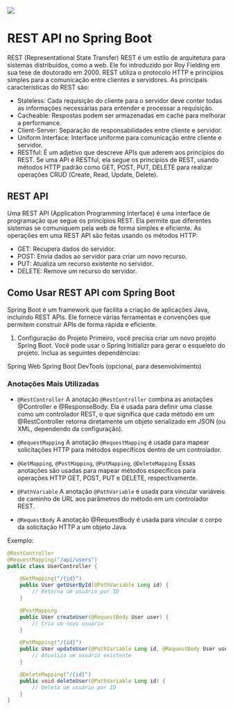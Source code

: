 ![](https://www.astera.com/wp-content/uploads/2020/01/rest.png)
# REST API no Spring Boot
REST (Representational State Transfer)
REST é um estilo de arquitetura para sistemas distribuídos, como a web. Ele foi introduzido por Roy Fielding em sua tese de doutorado em 2000. REST utiliza o protocolo HTTP e princípios simples para a comunicação entre clientes e servidores. As principais características do REST são:

- Stateless: Cada requisição do cliente para o servidor deve conter todas as informações necessárias para entender e processar a requisição.
- Cacheable: Respostas podem ser armazenadas em cache para melhorar a performance.
- Client-Server: Separação de responsabilidades entre cliente e servidor.
- Uniform Interface: Interface uniforme para comunicação entre cliente e servidor.
- RESTful: É um adjetivo que descreve APIs que aderem aos princípios do REST. Se uma API é RESTful, ela segue os princípios de REST, usando métodos HTTP padrão como GET, POST, PUT, DELETE para realizar operações CRUD (Create, Read, Update, Delete).

## REST API
Uma REST API (Application Programming Interface) é uma interface de programação que segue os princípios REST. Ela permite que diferentes sistemas se comuniquem pela web de forma simples e eficiente. As operações em uma REST API são feitas usando os métodos HTTP:

- GET: Recupera dados do servidor.
- POST: Envia dados ao servidor para criar um novo recurso.
- PUT: Atualiza um recurso existente no servidor.
- DELETE: Remove um recurso do servidor.

## Como Usar REST API com Spring Boot
Spring Boot é um framework que facilita a criação de aplicações Java, incluindo REST APIs. Ele fornece várias ferramentas e convenções que permitem construir APIs de forma rápida e eficiente.

1. Configuração do Projeto
Primeiro, você precisa criar um novo projeto Spring Boot. Você pode usar o Spring Initializr para gerar o esqueleto do projeto. Inclua as seguintes dependências:

Spring Web
Spring Boot DevTools (opcional, para desenvolvimento)

### Anotações Mais Utilizadas
- ``@RestController``
A anotação ``@RestController`` combina as anotações @Controller e @ResponseBody. Ela é usada para definir uma classe como um controlador REST, o que significa que cada método em um @RestController retorna diretamente um objeto serializado em JSON (ou XML, dependendo da configuração).

- ``@RequestMapping``
A anotação ``@RequestMapping`` é usada para mapear solicitações HTTP para métodos específicos dentro de um controlador.


- ``@GetMapping``, ``@PostMapping``, ``@PutMapping``, ``@DeleteMapping``
Essas anotações são usadas para mapear métodos específicos para operações HTTP GET, POST, PUT e DELETE, respectivamente.

- ``@PathVariable``
A anotação ``@PathVariable`` é usada para vincular variáveis de caminho de URL aos parâmetros do método em um controlador REST.

- ``@RequestBody``
A anotação @RequestBody é usada para vincular o corpo da solicitação HTTP a um objeto Java.

Exemplo:

```java
@RestController
@RequestMapping("/api/users")
public class UserController {

    @GetMapping("/{id}")
    public User getUserById(@PathVariable Long id) {
        // Retorna um usuário por ID
    }

    @PostMapping
    public User createUser(@RequestBody User user) {
        // Cria um novo usuário
    }

    @PutMapping("/{id}")
    public User updateUser(@PathVariable Long id, @RequestBody User user) {
        // Atualiza um usuário existente
    }

    @DeleteMapping("/{id}")
    public void deleteUser(@PathVariable Long id) {
        // Deleta um usuário por ID
    }
}
```
